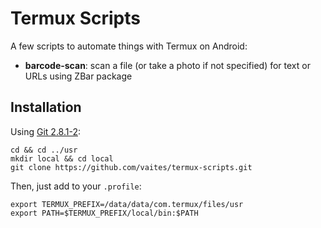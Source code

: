 Termux Scripts
==============

A few scripts to automate things with Termux on Android:

* **barcode-scan**: scan a file (or take a photo if not specified) for text or URLs using ZBar package

Installation
------------

Using [Git 2.8.1-2](https://github.com/vaites/termux-packages/commit/11c62dd2484d16cd4cce471166765b8550873956):

    cd && cd ../usr
    mkdir local && cd local
    git clone https://github.com/vaites/termux-scripts.git

Then, just add to your `.profile`:

    export TERMUX_PREFIX=/data/data/com.termux/files/usr
    export PATH=$TERMUX_PREFIX/local/bin:$PATH
